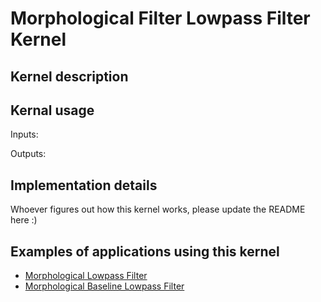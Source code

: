 # Morphological Filter Lowpass Filter Kernel

## Kernel description



## Kernal usage

Inputs:


Outputs:


## Implementation details

Whoever figures out how this kernel works, please update the README here :)

## Examples of applications using this kernel

* [Morphological Lowpass Filter](https://eslgit.epfl.ch/esl/architectures-and-systems/accelerators/cgra/vwr2a_kernel_examples/mf_lp_filter/src/morph_filter.c)
* [Morphological Baseline Lowpass Filter](https://eslgit.epfl.ch/esl/architectures-and-systems/accelerators/cgra/vwr2a_kernel_examples/mf_baseline_lp_filter_cgra_1l/src/morph_filter.c)



